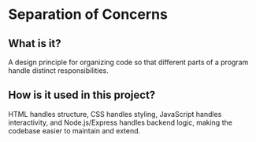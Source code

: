 # Separation of Concerns

## What is it?
A design principle for organizing code so that different parts of a program handle distinct responsibilities.

## How is it used in this project?
HTML handles structure, CSS handles styling, JavaScript handles interactivity, and Node.js/Express handles backend logic, making the codebase easier to maintain and extend. 